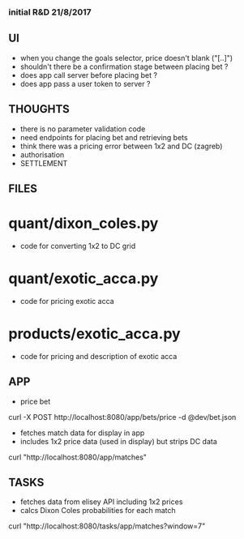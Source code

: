 ### initial R&D 21/8/2017

## UI

- when you change the goals selector, price doesn't blank ("[..]")
- shouldn't there be a confirmation stage between placing bet ?
- does app call server before placing bet ?
- does app pass a user token to server ?

## THOUGHTS

- there is no parameter validation code
- need endpoints for placing bet and retrieving bets
- think there was a pricing error between 1x2 and DC (zagreb)
- authorisation
- SETTLEMENT

## FILES

# quant/dixon_coles.py

- code for converting 1x2 to DC grid

# quant/exotic_acca.py

- code for pricing exotic acca

# products/exotic_acca.py

- code for pricing and description of exotic acca

## APP

- price bet

curl -X POST http://localhost:8080/app/bets/price -d @dev/bet.json

- fetches match data for display in app
- includes 1x2 price data (used in display) but strips DC data

curl "http://localhost:8080/app/matches"

## TASKS

- fetches data from elisey API including 1x2 prices
- calcs Dixon Coles probabilities for each match

curl "http://localhost:8080/tasks/app/matches?window=7"
